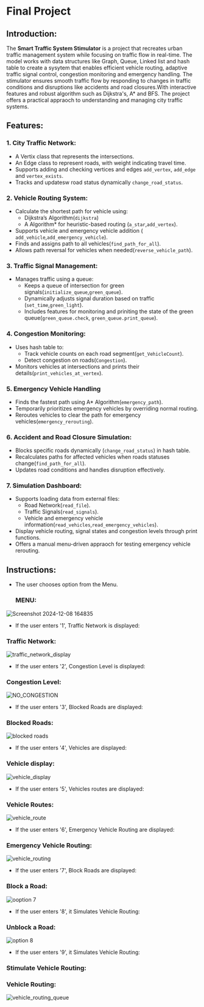 # Final Project
## Introduction:
The **Smart Traffic System Stimulator** is a project that recreates urban traffic management system while focusing on traffic flow in real-time. The model works with data structures like Graph, Queue, Linked list and hash table to create a sysytem that enables efficient vehicle routing, adaptive traffic signal control, congestion monitoring and emergency handling. The stimulator ensures smooth traffic flow by responding to changes in traffic conditions and disruptions like accidents and road closures.With interactive features and robust algorithm such as  Dijkstra's, A* and BFS. The project offers a practical appraoch to understanding and managing city traffic systems.

## Features:
### 1. City Traffic Network:
* A Vertix class that represents the intersections.
* An Edge class to represent roads, with weight indicating travel time.
* Supports adding and checking vertices and edges `add_vertex`, `add_edge` and `vertex_exists`.
* Tracks and updatesw road status dynamically `change_road_status`.

### 2. Vehicle Routing System:
* Calculate the shortest path for vehicle using:
   * Dijkstra’s Algorithm(`dijkstra`)
   * A Algorithm* for heuristic-based routing (`a_star`,`add_vertex`).
* Supports vehicle and emergency vehicle addition ( `add_vehicle`,`add_emergency_vehicle`).
* Finds and assigns path to all vehicles(`find_path_for_all`).
* Allows path reversal for vehicles when needed(`reverse_vehicle_path`).
  
### 3. Traffic Signal Management:
* Manages traffic using a queue:
   * Keeps a queue of intersection for green signals(`initialize_queue`,`green_queue`).
   * Dynamically adjusts signal duration based on traffic (`set_time`,`green_light`).
   * Includes features for monitoring and priniting the state of the green queue(`green_queue.check`, `green_queue.print_queue`).

### 4. Congestion Monitoring:
* Uses hash table to:
    * Track vehicle counts on each road segment(`get_VehicleCount`).
    * Detect congestion on roads(`Congestion`).
* Monitors vehicles at intersections and prints their details(`print_vehicles_at_vertex`).
### 5. Emergency Vehicle Handling
* Finds the fastest path using A* Algorithm(`emergency_path`).
* Temporarily prioritizes emergency vehicles by overriding normal routing.
* Reroutes vehicles to clear the path for emergency vehicles(`emergency_rerouting`).
  
### 6. Accident and Road Closure Simulation:
* Blocks specific roads dynamically (`change_road_status`) in hash table.
* Recalculates paths for affected vehicles when roads statuses change(`find_path_for_all`).
* Updates road conditions and handles disruption effectively.

### 7. Simulation Dashboard:
* Supports loading data from external files:
  * Road Network(`read_file`).
  * Traffic Signals(`read_signals`).
  * Vehicle and emergency vehicle information(`read_vehicles`,`read_emergency_vehicles`).
* Display vehicle routing, signal states and congestion levels through print functions.
* Offers a manual menu-driven appraoch for testing emergency vehicle rerouting.
  
## Instructions:
* The user chooses option from the Menu.
  ### MENU:
![Screenshot 2024-12-08 164835](https://github.com/user-attachments/assets/83d1ff80-90b0-4c4f-8d59-80986634045a)

* If the user enters '1', Traffic Network is displayed:
### Traffic Network:
![traffic_network_display](https://github.com/user-attachments/assets/0f48eaed-8375-4bb7-8db1-df799e55453b)

* If the user enters '2', Congestion Level is displayed:
### Congestion Level:
![NO_CONGESTION](https://github.com/user-attachments/assets/c81525a5-8a68-4a52-bb1d-1c10bb545432)

* If the user enters '3', Blocked Roads are displayed:
### Blocked Roads:
![blocked roads](https://github.com/user-attachments/assets/bac38e35-dd59-4030-ba73-78d5fedb726f)

* If the user enters '4', Vehicles are displayed:
### Vehicle display:
![vehicle_display](https://github.com/user-attachments/assets/a9a3e676-ed72-47cc-91ce-6cfd793811aa)

* If the user enters '5', Vehicles routes are displayed:
### Vehicle Routes:
![vehicle_route](https://github.com/user-attachments/assets/4e3114e3-4f7f-4cdb-8900-9e3665c3053c)

* If the user enters '6', Emergency Vehicle Routing are displayed:
### Emergency Vehicle Routing:
![vehicle_routing](https://github.com/user-attachments/assets/f4ddc1b2-1e89-4953-a119-e5bba51ccccd)

* If the user enters '7', Block Roads are displayed:
### Block a Road:
![ooption 7](https://github.com/user-attachments/assets/48189de9-8617-4b7a-9cfb-bb4cd8e64ef8)

* If the user enters '8', it Simulates Vehicle Routing:
### Unblock a Road:
![option 8](https://github.com/user-attachments/assets/9b4624c4-c7e2-4013-869d-018b84344f80)


* If the user enters '9', it Simulates Vehicle Routing:
### Stimulate Vehicle Routing:
### Vehicle Routing:
![vehicle_routing_queue](https://github.com/user-attachments/assets/88d7aa3e-7a6b-4f0b-a652-9644f8cbc06c)

